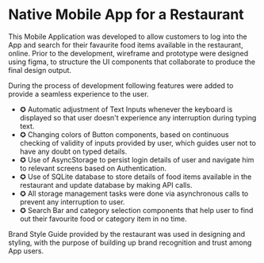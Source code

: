 <h1> Native Mobile App for a Restaurant </h1>

<p>
This Mobile Application was developed to allow customers to log into the App and search for their favaurite food items available in the restaurant, online.
Prior to the development, wireframe and prototype were designed using figma, to structure the UI components that collaborate to produce the final design output.
</p>

During the process of development following features were added to provide a seamless experience to the user.

<ul>
<li> ✪  Automatic adjustment of Text Inputs whenever the keyboard is displayed so that user doesn't experience any interruption during typing text. </li>
<li> ✪  Changing colors of Button components, based on continuous checking of validity of inputs provided by user, which guides user not to have any doubt on typed details. </li>
<li> ✪  Use of AsyncStorage to persist login details of user and navigate him to relevant screens based on Authentication. </li>
<li> ✪  Use of SQLite database to store details of food items available in the restaurant and update database by making  API calls. </li>
<li> ✪  All storage management tasks were done via asynchronous calls to prevent any interruption to user. </li>
<li> ✪  Search Bar and category selection components that help user to find out their favourite food or category item in no time. </li>
</ul>

Brand Style Guide provided by the restaurant was used in designing and styling, with the purpose of building up brand recognition and trust among App users.

